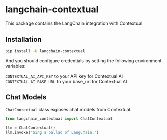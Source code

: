 # langchain-contextual

This package contains the LangChain integration with Contextual

## Installation

```bash
pip install -U langchain-contextual
```

And you should configure credentials by setting the following environment variables:

`CONTEXTUAL_AI_API_KEY` to your API key for Contextual AI
`CONTEXTUAL_AI_BASE_URL` to your base_url for Contextual AI

## Chat Models

`ChatContextual` class exposes chat models from Contextual.

```python
from langchain_contextual import ChatContextual

llm = ChatContextual()
llm.invoke("Sing a ballad of LangChain.")
```
